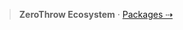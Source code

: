 > **ZeroThrow Ecosystem** · [Packages ⇢](https://github.com/zerothrow/zerothrow/blob/main/ECOSYSTEM.md)